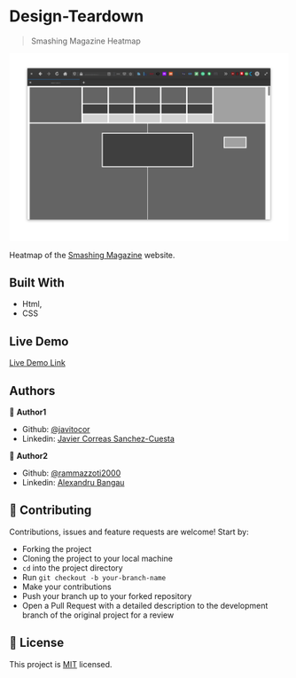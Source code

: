 # Design-Teardown

> Smashing Magazine Heatmap

![screenshot](/pics/screenshot.png)

Heatmap of the [Smashing Magazine](https://www.smashingmagazine.com/) website.

## Built With

- Html,
- CSS

## Live Demo

[Live Demo Link](https://rawcdn.githack.com/rammazzoti2000/Design-Teardown/e96ea9ae2e92d427ff9a979ae96be13307c2cf4d/index.html)


## Authors

👤 **Author1**

- Github: [@javitocor](https://github.com/javitocor)
- Linkedin: [Javier Correas Sanchez-Cuesta](https://www.linkedin.com/in/javier-correas-sanchez-cuesta-15289482/)

👤 **Author2**

- Github: [@rammazzoti2000](https://github.com/rammazzoti2000)
- Linkedin: [Alexandru Bangau](https://www.linkedin.com/in/alexandru-bangau/)

## 🤝 Contributing

Contributions, issues and feature requests are welcome! Start by:
* Forking the project
* Cloning the project to your local machine
* `cd` into the project directory
* Run `git checkout -b your-branch-name`
* Make your contributions
* Push your branch up to your forked repository
* Open a Pull Request with a detailed description to the development branch of the original project for a review

## 📝 License

This project is [MIT](https://opensource.org/licenses/MIT) licensed.

